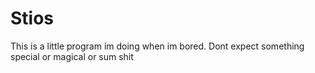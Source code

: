 # Stios
This is a little program im doing when im bored. Dont expect something special or magical or sum shit
